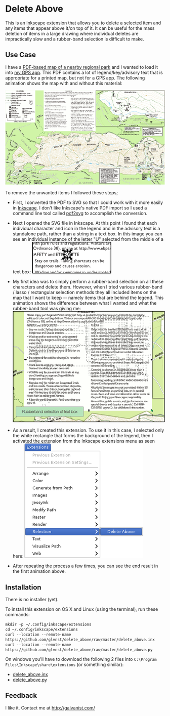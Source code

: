 # Delete Above

This is an [Inkscape][] extension that allows you to delete a selected item and any items that appear above it/on top of it. It can be useful for the mass deletion of items in a large drawing where individual deletes are impractically slow and a rubber-band selection is difficult to make.

## Use Case

I have a [PDF-based map of a nearby regional park][map] and I wanted to load it into [my GPS app][gaia]. This PDF contains a lot of legend/key/advisory text that is appropriate for a printed map, but not for a GPS app. The following animation shows the map with and without this material:

![Animation showing map with legend and without](docs/anim.gif)

To remove the unwanted items I followed these steps;

- First, I converted the PDF to SVG so that I could work with it more easily in [Inkscape][]. I don't like Inkscape's native PDF import so I used a command line tool called [pdf2svg][] to accomplish the conversion.

- Next I opened the SVG file in Inkscape. At this point I found that each individual character and icon in the legend and in the advisory text is a standalone path, rather than a string in a text box. In this image you can see an individual instance of the letter "U" selected from the middle of a text box:
![Image showing an individual character selected](docs/characters.png)

- My first idea was to simply perform a rubber-band selection on all these characters and delete them. However, when I tried various rubber-band / lasso / rectangular selection methods they all included items on the map that I want to keep -- namely items that are behind the legend. This animation shows the difference between what I wanted and what the rubber-band tool was giving me:
![Animation comparing rubber-band select/delete with the desired result; Rubber-band over-deletes](docs/anim2.gif)

- As a result, I created this extension. To use it in this case, I selected only the white rectangle that forms the background of the legend, then I activated the extension from the Inkscape extensions menu as seen here:
![Image showing the location of the "Delete Above" extension in the Inkscape extension menu; it appears under Extensions, Selection, Delete Above](docs/menu.png)

- After repeating the process a few times, you can see the end result in the first animation above. 

## Installation

There is no installer (yet).

To install this extension on OS X and Linux (using the terminal), run these commands:

	mkdir -p ~/.config/inkscape/extensions
	cd ~/.config/inkscape/extensions
	curl --location --remote-name https://github.com/glvnst/delete_above/raw/master/delete_above.inx
	curl --location --remote-name https://github.com/glvnst/delete_above/raw/master/delete_above.py

On windows you'll have to download the following 2 files into `C:\Program Files\Inkscape\share\extensions` (or something similar):

- [delete_above.inx][]
- [delete_above.py][]

## Feedback

I like it. Contact me at <http://galvanist.com/>


[Inkscape]: http://www.inkscape.org/
[pdf2svg]: http://www.cityinthesky.co.uk/opensource/pdf2svg
[gaia]: http://www.gaiagps.com/
[map]: http://www.ebparks.org/Assets/_Nav_Categories/Parks/Maps/Wildcat+map.pdf.pdf
[delete_above.py]: https://github.com/glvnst/delete_above/raw/master/delete_above.py
[delete_above.inx]: https://github.com/glvnst/delete_above/raw/master/delete_above.inx